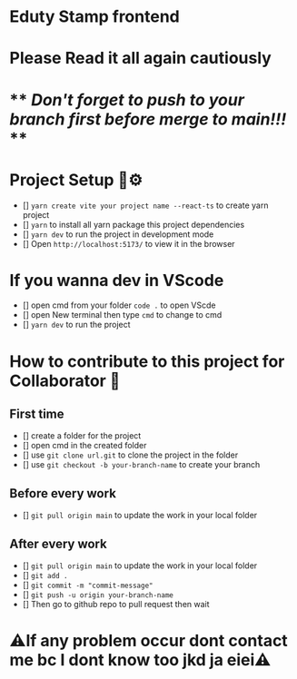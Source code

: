 # Eduty Stamp frontend

# Please Read it all again cautiously
# ** ***Don't forget to push to your branch first before merge to main!!!*** **

# Project Setup 🧰⚙️

- [] `yarn create vite your project name --react-ts` to create yarn project
- [] `yarn` to install all yarn package this project dependencies
- [] `yarn dev` to run the project in development mode
- [] Open `http://localhost:5173/` to view it in the browser

# If you wanna dev in VScode
- [] open cmd from your folder `code .` to open VScde
- [] open New terminal then type `cmd` to change to cmd
- [] `yarn dev` to run the project

# How to contribute to this project for Collaborator 👥

## First time

- [] create a folder for the project
- [] open cmd in the created folder
- [] use `git clone url.git` to clone the project in the folder
- [] use `git checkout -b your-branch-name` to create your branch

## Before every work

- [] `git pull origin main` to update the work in your local folder

## After every work

- [] `git pull origin main` to update the work in your local folder
- [] `git add .`
- [] `git commit -m "commit-message"`
- [] `git push -u origin your-branch-name`
- [] Then go to github repo to pull request then wait

# ⚠️If any problem occur dont contact me bc I dont know too jkd ja eiei⚠️
